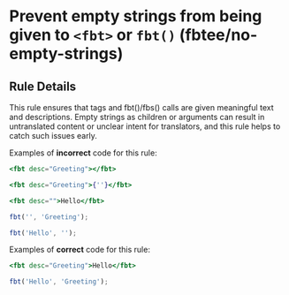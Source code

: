 # Prevent empty strings from being given to `<fbt>` or `fbt()` (fbtee/no-empty-strings)

## Rule Details

This rule ensures that <fbt> tags and fbt()/fbs() calls are given meaningful text and descriptions. Empty strings as children or arguments can result in untranslated content or unclear intent for translators, and this rule helps to catch such issues early.

Examples of **incorrect** code for this rule:

```jsx
<fbt desc="Greeting"></fbt>
```

```jsx
<fbt desc="Greeting">{''}</fbt>
```

```jsx
<fbt desc="">Hello</fbt>
```

```jsx
fbt('', 'Greeting');
```

```jsx
fbt('Hello', '');
```

Examples of **correct** code for this rule:

```jsx
<fbt desc="Greeting">Hello</fbt>
```

```jsx
fbt('Hello', 'Greeting');
```
